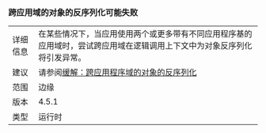 ### <a name="deserialization-of-objects-across-appdomains-can-fail"></a>跨应用域的对象的反序列化可能失败

|   |   |
|---|---|
|详细信息|在某些情况下，当应用使用两个或更多带有不同应用程序基的应用域时，尝试跨应用域在逻辑调用上下文中为对象反序列化将引发异常。|
|建议|请参阅[缓解：跨应用程序域的对象的反序列化](~/docs/framework/migration-guide/mitigation-deserialization-of-objects-across-app-domains.md)|
|范围|边缘|
|版本|4.5.1|
|类型|运行时|

